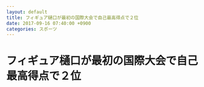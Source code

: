 ```yaml
---
layout: default
title: フィギュア樋口が最初の国際大会で自己最高得点で２位
date: 2017-09-16 07:40:00 +0900
categories: スポーツ
---
```


# フィギュア樋口が最初の国際大会で自己最高得点で２位

